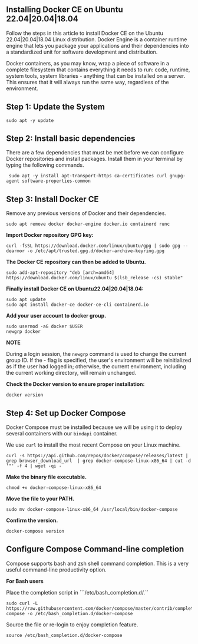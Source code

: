 ## Installing Docker CE on Ubuntu 22.04|20.04|18.04

Follow the steps in this article to install Docker CE on the Ubuntu 22.04|20.04|18.04 Linux distribution. Docker Engine is a container runtime engine that lets you package your applications and their dependencies into a standardized unit for software development and distribution.

Docker containers, as you may know, wrap a piece of software in a complete filesystem that contains everything it needs to run: code, runtime, system tools, system libraries - anything that can be installed on a server. This ensures that it will always run the same way, regardless of the environment.

## Step 1: Update the System

```
sudo apt -y update
```
## Step 2: Install basic dependencies

There are a few dependencies that must be met before we can configure Docker repositories and install packages. Install them in your terminal by typing the following commands.

```
 sudo apt -y install apt-transport-https ca-certificates curl gnupg-agent software-properties-common
```

## Step 3: Install Docker CE

Remove any previous versions of Docker and their dependencies.

```
sudo apt remove docker docker-engine docker.io containerd runc
```

**Import Docker repository GPG key:**

```
curl -fsSL https://download.docker.com/linux/ubuntu/gpg | sudo gpg --dearmor -o /etc/apt/trusted.gpg.d/docker-archive-keyring.gpg
```

**The Docker CE repository can then be added to Ubuntu.**

```
sudo add-apt-repository "deb [arch=amd64] https://download.docker.com/linux/ubuntu $(lsb_release -cs) stable"
```

**Finally install Docker CE on Ubuntu22.04|20.04|18.04:**

```
sudo apt update
sudo apt install docker-ce docker-ce-cli containerd.io
```

**Add your user account to docker group.**

```
sudo usermod -aG docker $USER
newgrp docker
```
**NOTE**

During a login session, the ```newgrp``` command is used to change the current group ID. If the - flag is specified, the user's environment will be reinitialized as if the user had logged in; otherwise, the current environment, including the current working directory, will remain unchanged.


**Check the Docker version to ensure proper installation:**

```
docker version
```

## Step 4: Set up Docker Compose

Docker Compose must be installed because we will be using it to deploy several containers with our ```bindapi``` container.

We use ```curl``` to install the most recent Compose on your Linux machine.

```
curl -s https://api.github.com/repos/docker/compose/releases/latest | grep browser_download_url  | grep docker-compose-linux-x86_64 | cut -d '"' -f 4 | wget -qi -

```

**Make the binary file executable.**

```
chmod +x docker-compose-linux-x86_64
```

**Move the file to your PATH.**

```
sudo mv docker-compose-linux-x86_64 /usr/local/bin/docker-compose
```

**Confirm the version.**

```
docker-compose version
```

## Configure Compose Command-line completion

Compose supports bash and zsh shell command completion. This is a very useful command-line productivity option.

**For Bash users**

Place the completion script in ```/etc/bash_completion.d/.``

```
sudo curl -L https://raw.githubusercontent.com/docker/compose/master/contrib/completion/bash/docker-compose -o /etc/bash_completion.d/docker-compose
```
Source the file or re-login to enjoy completion feature.

```
source /etc/bash_completion.d/docker-compose
```








